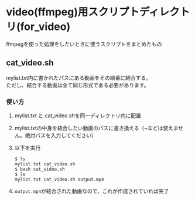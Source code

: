 # video(ffmpeg)用スクリプトディレクトリ(for_video)
ffmpegを使った処理をしたいときに使うスクリプトをまとめたもの

## cat_video.sh
mylist.txt内に書かれたパスにある動画をその順番に結合する。  
ただし、結合する動画は全て同じ形式である必要があります。

### 使い方
1. mylist.txt と cat_video.shを同一ディレクトリ内に配置
1. mylist.txtの中身を結合したい動画のパスに書き換える（~などは使えません。絶対パスを入力してください）
1. 以下を実行

    ```
    $ ls
    mylist.txt cat_video.sh
    $ bash cat_video.sh
    $ ls
    mylist.txt cat_video.sh output.mp4
    ```

1. `output.mp4`が結合された動画なので、これが作成されていれば完了

